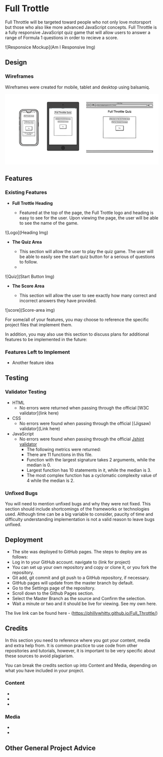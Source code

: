 # Full Trottle

 Full Throttle will be targeted toward people who not only love motorsport but those who also like more advanced JavaScript concepts. Full Throttle is a fully responsive JavaScript quiz game that will allow users to answer a range of Formula 1 questions in order to recieve a score.

![Responsice Mockup](Am I Responsive Img)


## Design

### Wireframes

Wireframes were created for mobile, tablet and desktop using balsamiq.

![Home Page](assets/images/start_page_wireframes.png)


## Features 

### Existing Features

- __Full Trottle Heading__

  - Featured at the top of the page, the Full Trottle logo and heading is easy to see for the user. Upon viewing the page, the user will be able to see the name of the game.

![Logo](Heading Img)

- __The Quiz Area__

  - This section will allow the user to play the quiz game. The user will be able to easily see the start quiz button for a serious of questions to follow.
  - 

![Quiz](Start Button Img)

- __The Score Area__

  - This section will allow the user to see exactly how many correct and incorrect answers they have provided. 

![score](Score-area img)

For some/all of your features, you may choose to reference the specific project files that implement them.

In addition, you may also use this section to discuss plans for additional features to be implemented in the future:

### Features Left to Implement

- Another feature idea

## Testing 

### Validator Testing 

- HTML
    - No errors were returned when passing through the official [W3C validator](link here)
- CSS
    - No errors were found when passing through the official [(Jigsaw) validator](Link here)
- JavaScript
    - No errors were found when passing through the official [Jshint validator](https://jshint.com/)
      - The following metrics were returned: 
      - There are 11 functions in this file.
      - Function with the largest signature takes 2 arguments, while the median is 0.
      - Largest function has 10 statements in it, while the median is 3.
      - The most complex function has a cyclomatic complexity value of 4 while the median is 2.

### Unfixed Bugs

You will need to mention unfixed bugs and why they were not fixed. This section should include shortcomings of the frameworks or technologies used. Although time can be a big variable to consider, paucity of time and difficulty understanding implementation is not a valid reason to leave bugs unfixed. 

## Deployment

- The site was deployed to GitHub pages. The steps to deploy are as follows: 
- Log in to your GitHub account. navigate to (link for project)
- You can set up your own repository and copy or clone it, or you fork the repository.
- Git add, git commit and git push to a GitHub repository, if necessary.
- GitHub pages will update from the master branch by default.
- Go to the Settings page of the repository.
- Scroll down to the Github Pages section.
- Select the Master Branch as the source and Confirm the selection.
- Wait a minute or two and it should be live for viewing. See my own here.
 
The live link can be found here - (https://phillywhitty.github.io/Full_Throttle/)

## Credits 

In this section you need to reference where you got your content, media and extra help from. It is common practice to use code from other repositories and tutorials, however, it is important to be very specific about these sources to avoid plagiarism. 

You can break the credits section up into Content and Media, depending on what you have included in your project. 

### Content 

- 
- 
- 

### Media

- 
- 

## Other General Project Advice
